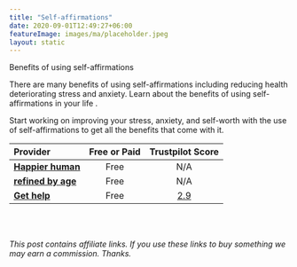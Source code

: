 ```yaml
---
title: "Self-affirmations"
date: 2020-09-01T12:49:27+06:00
featureImage: images/ma/placeholder.jpeg
layout: static
---
```


Benefits of using self-affirmations

There are many benefits of using self-affirmations including reducing health deteriorating stress and anxiety. Learn about the benefits of using self-affirmations in your life .

Start working on improving your stress, anxiety, and self-worth with the use of self-affirmations to get all the benefits that come with it.

| Provider      | Free or Paid  |  Trustpilot Score  |
| :-----------          | :--------------:      |  :--------------:         |
| [**Happier human**](https://www.happierhuman.com/benefits-affirmations/) | Free | N/A
| [**refined by age**](https://refinedbyage.com/2019/12/17/7-affirmations-for-positive-aging/) | Free | N/A
| [**Get help**](https://www.betterup.com/blog/positive-affirmations) | Free | [2.9](https://uk.trustpilot.com/review/betterup.com) | 
  

<br/><br/>

*This post contains affiliate links. If you use these links to buy something we may
earn a commission. Thanks.*






